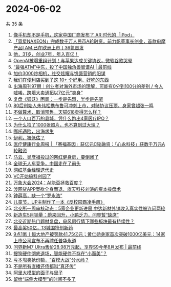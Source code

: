 # 2024-06-02

共 35 条

<!-- BEGIN 36KR -->
<!-- 最后更新时间 2024-06-02 09:27:18 +0800 -->
1. [像手机却不是手机，这家中国厂商发布了 AR 时代的「iPod」](https://36kr.com/p/2800724173043337)
1. [「霓星NAXEON」完成数千万人民币A轮融资，前力帆董事长创业，首款电摩产品I AM.已在欧洲上市丨36氪首发](https://36kr.com/p/2792943979086982)
1. [他，31岁，创业7年，年入百亿！](https://36kr.com/p/2800683730711940)
1. [OpenAI被曝重组计划！与苹果达成关键协议，微软谷歌哭晕](https://36kr.com/p/2799969193794433)
1. [“最强ATM”中东，投了中国独角兽智谱AI | 最前线](https://36kr.com/p/2801033410180741)
1. [加价3000炒相机，社交炫耀与饥饿营销的阳谋](https://36kr.com/p/2800729358153088)
1. [我们在便利店买到了这 10+ 个好用、好吃的东西](https://36kr.com/p/2800747414025604)
1. [出海周刊97期｜创业者对海外市场的理解，可能有0分到100分的差别 / 令人嘘唏，跨境大卖通拓以7亿元“卖身”](https://36kr.com/p/2799859107100293)
1. [复盘《狐妖》困局：一步是先烈，半步是先驱](https://36kr.com/p/2799951325918857)
1. [80后创始人朱伟松携布鲁可冲刺上市，对赌协议压顶，身家曾超张一鸣](https://36kr.com/p/2799961438903171)
1. [不做算术、取消预售，天猫618卖得怎么样？](https://36kr.com/p/2801064459040135)
1. [一个人口百万的县城，凭什么跑出4家医疗IPO？](https://36kr.com/p/2800502536140421)
1. [为什么拍了1000张照片，也不算到过大理？](https://36kr.com/p/2799915203835522)
1. [哪吒遇险，出海求生](https://36kr.com/p/2800623145088386)
1. [伊利，被低估？](https://36kr.com/p/2800076628695943)
1. [医疗健康行业周报 | 「赛福基因」获亿元C轮融资；「心永科技」获数千万元A轮融资](https://36kr.com/p/2799640717128576)
1. [马云、吴彦祖投过的网红健身房，要倒闭了](https://36kr.com/p/2800642971530625)
1. [全球无人车竞争，中国走在了前头](https://36kr.com/p/2800755124630919)
1. [网红基金经理迭代史](https://36kr.com/p/2800737349465734)
1. [VC开始搞科创园了](https://36kr.com/p/2800737162835590)
1. [万象大会2024：AI能否拯救百度？](https://36kr.com/p/2799825923307145)
1. [涉网贷APP案欲全身而退，旗天科技刘涛的资本操盘术](https://36kr.com/p/2800571005933958)
1. [钟薛高，缺一个“罗永浩”](https://36kr.com/p/2799932725884551)
1. [儿童节，UP主制作了一本《反校园霸凌手册》](https://36kr.com/p/2800737723970951)
1. [北交所一周审核动态：5家企业更新进展 中达新材外销收入真实性被连问两轮](https://36kr.com/p/2801189594559881)
1. [新造车5月销量：蔚来回升，小鹏乏力，问界暂“缺席”](https://36kr.com/p/2801941126755712)
1. [北交近期热门题材复盘，电风扇行情下哪些板块最有持续性？](https://36kr.com/p/2798477705048966)
1. [最高奖50亿，13城围抢创新药](https://36kr.com/p/2801911343314305)
1. [9点1氪丨恒大地产被罚款41.75亿元；黄仁勋身家首次突破1000亿美元；14家上市公司宣布不再聘任普华永道](https://36kr.com/p/2800020957803913)
1. [问界新M7 Ultra售价28.98万元起，享界S9今年8月发布 | 最前线](https://36kr.com/p/2800090530510213)
1. [搜狗硬件彻底退场，智能硬件不存在“小而美”？](https://36kr.com/p/2799777953241476)
1. [亏本甩卖抢份额，“百模大战”分水岭？](https://36kr.com/p/2799950015116937)
1. [不是所有直播还债都叫“真还传”](https://36kr.com/p/2800460754482561)
1. [阿里大模型的面子与里子](https://36kr.com/p/2799758253897094)
1. [留给“端侧大模型”的时间不多了](https://36kr.com/p/2799776094516864)
<!-- END 36KR -->